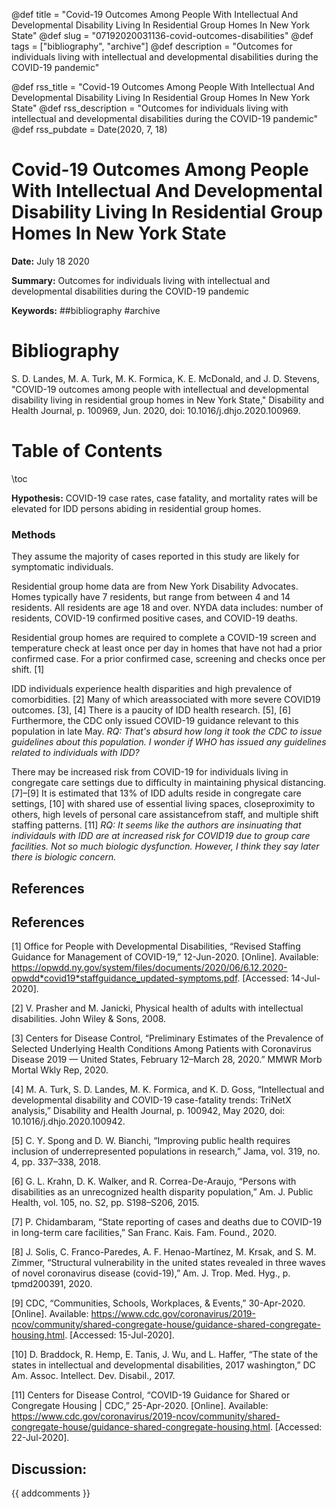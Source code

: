 @def title = "Covid-19 Outcomes Among People With Intellectual And Developmental Disability Living In Residential Group Homes In New York State"
@def slug = "07192020031136-covid-outcomes-disabilities"
@def tags = ["bibliography", "archive"]
@def description = "Outcomes for individuals living with intellectual and developmental disabilities during the COVID-19 pandemic"

@def rss_title = "Covid-19 Outcomes Among People With Intellectual And Developmental Disability Living In Residential Group Homes In New York State"
@def rss_description = "Outcomes for individuals living with intellectual and developmental disabilities during the COVID-19 pandemic"
@def rss_pubdate = Date(2020, 7, 18)


Covid-19 Outcomes Among People With Intellectual And Developmental Disability Living In Residential Group Homes In New York State
=========

**Date:** July 18 2020

**Summary:** Outcomes for individuals living with intellectual and developmental disabilities during the COVID-19 pandemic

**Keywords:** ##bibliography #archive

Bibliography
==========

S. D. Landes, M. A. Turk, M. K. Formica, K. E. McDonald, and J. D. Stevens, "COVID-19 outcomes among people with intellectual and developmental disability living in residential group homes in New York State," Disability and Health Journal, p. 100969, Jun. 2020, doi: 10.1016/j.dhjo.2020.100969.

Table of Contents
=========

\toc

**Hypothesis:** COVID-19 case rates, case fatality, and mortality rates will be elevated for IDD persons abiding in residential group homes.

### Methods

They assume the majority of cases reported in this study are likely for symptomatic individuals.

Residential group home data are from New York Disability Advocates. Homes typically have 7 residents, but range from between 4 and 14 residents. All residents are age 18 and over. NYDA data includes: number of residents, COVID-19 confirmed positive cases, and COVID-19 deaths.

Residential group homes are required to complete a COVID-19 screen and temperature check at least once per day in homes that have not had a prior confirmed case. For a prior confirmed case, screening and checks once per shift. [1]

IDD individuals experience health disparities and high prevalence of comorbidities. [2] Many of which areassociated with more severe COVID19 outcomes. [3], [4] There is a paucity of IDD health research. [5], [6] Furthermore, the CDC only issued COVID-19 guidance relevant to this population in late May. *RQ: That's absurd how long it took the CDC to issue guidelines about this population. I wonder if WHO has issued any guidelines related to individuals with IDD?*

There may be increased risk from COVID-19 for individuals living in congregate care settings due to difficulty in maintaining physical distancing. [7]–[9] It is estimated that 13% of IDD adults reside in congregate care settings, [10] with shared use of essential living spaces, closeproximity to others, high levels of personal care assistancefrom staff, and multiple shift staffing patterns. [11]  *RQ: It seems like the authors are insinuating that individauls with IDD are at increased risk for COVID19 due to group care facilities.  Not so much biologic dysfunction. However, I think they say later there is biologic concern.*

## References

## References

[1] Office for People with Developmental Disabilities, “Revised Staffing Guidance for Management of COVID-19,” 12-Jun-2020. [Online]. Available: https://opwdd.ny.gov/system/files/documents/2020/06/6.12.2020-opwdd*covid19*staffguidance_updated-symptoms.pdf. [Accessed: 14-Jul-2020].

[2] V. Prasher and M. Janicki, Physical health of adults with intellectual disabilities. John Wiley & Sons, 2008.

[3] Centers for Disease Control, “Preliminary Estimates of the Prevalence of Selected Underlying Health Conditions Among Patients with Coronavirus Disease 2019 — United States, February 12–March 28, 2020.” MMWR Morb Mortal Wkly Rep, 2020.

[4] M. A. Turk, S. D. Landes, M. K. Formica, and K. D. Goss, “Intellectual and developmental disability and COVID-19 case-fatality trends: TriNetX analysis,” Disability and Health Journal, p. 100942, May 2020, doi: 10.1016/j.dhjo.2020.100942.

[5] C. Y. Spong and D. W. Bianchi, “Improving public health requires inclusion of underrepresented populations in research,” Jama, vol. 319, no. 4, pp. 337–338, 2018.

[6] G. L. Krahn, D. K. Walker, and R. Correa-De-Araujo, “Persons with disabilities as an unrecognized health disparity population,” Am. J. Public Health, vol. 105, no. S2, pp. S198–S206, 2015.

[7] P. Chidambaram, “State reporting of cases and deaths due to COVID-19 in long-term care facilities,” San Franc. Kais. Fam. Found., 2020.

[8] J. Solis, C. Franco-Paredes, A. F. Henao-Martínez, M. Krsak, and S. M. Zimmer, “Structural vulnerability in the united states revealed in three waves of novel coronavirus disease (covid-19),” Am. J. Trop. Med. Hyg., p. tpmd200391, 2020.

[9] CDC, “Communities, Schools, Workplaces, & Events,” 30-Apr-2020. [Online]. Available: https://www.cdc.gov/coronavirus/2019-ncov/community/shared-congregate-house/guidance-shared-congregate-housing.html. [Accessed: 15-Jul-2020].

[10] D. Braddock, R. Hemp, E. Tanis, J. Wu, and L. Haffer, “The state of the states in intellectual and developmental disabilities, 2017 washington,” DC Am. Assoc. Intellect. Dev. Disabil., 2017.

[11] Centers for Disease Control, “COVID-19 Guidance for Shared or Congregate Housing | CDC,” 25-Apr-2020. [Online]. Available: https://www.cdc.gov/coronavirus/2019-ncov/community/shared-congregate-house/guidance-shared-congregate-housing.html. [Accessed: 22-Jul-2020].
## Discussion: 

{{ addcomments }}
